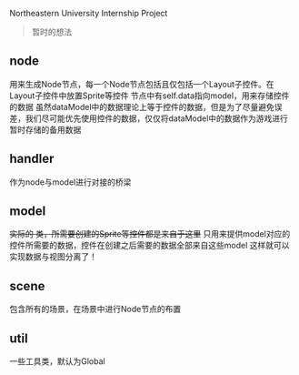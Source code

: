 Northeastern University Internship Project

> 暂时的想法

## node
用来生成Node节点，每一个Node节点包括且仅包括一个Layout子控件。在Layout子控件中放置Sprite等控件
节点中有self.data指向model，用来存储控件的数据
虽然dataModel中的数据理论上等于控件的数据，但是为了尽量避免误差，我们尽可能优先使用控件的数据，仅仅将dataModel中的数据作为游戏进行暂时存储的备用数据

## handler
作为node与model进行对接的桥梁

## model
~~实际的 类，所需要创建的Sprite等控件都是来自于这里~~
只用来提供model对应的控件所需要的数据，控件在创建之后需要的数据全部来自这些model
这样就可以实现数据与视图分离了！

## scene
包含所有的场景，在场景中进行Node节点的布置

## util
一些工具类，默认为Global
